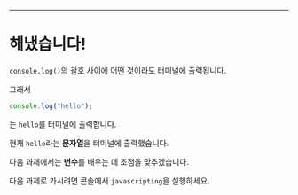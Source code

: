 ---

# 해냈습니다!

`console.log()`의 괄호 사이에 어떤 것이라도 터미널에 출력됩니다.

그래서

```js
console.log("hello");
```

는 `hello`를 터미널에 출력합니다.

현재 `hello`라는 **문자열**을 터미널에 출력했습니다.

다음 과제에서는 **변수**를 배우는 데 초점을 맞추겠습니다.

다음 과제로 가시려면 콘솔에서 `javascripting`을 실행하세요.
